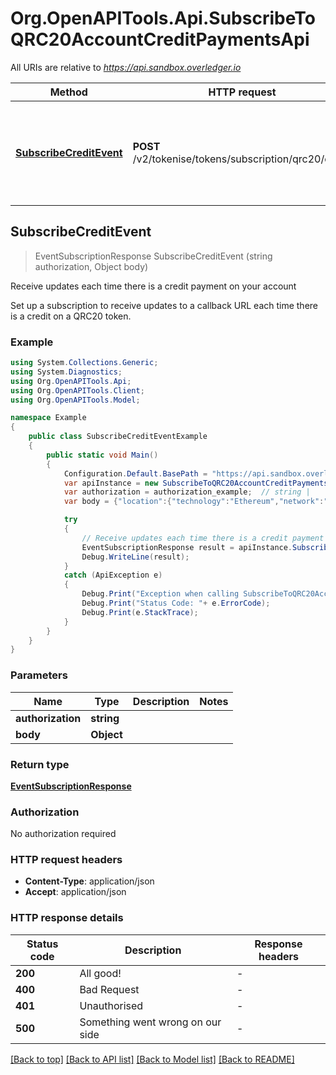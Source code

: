 # Org.OpenAPITools.Api.SubscribeToQRC20AccountCreditPaymentsApi

All URIs are relative to *https://api.sandbox.overledger.io*

Method | HTTP request | Description
------------- | ------------- | -------------
[**SubscribeCreditEvent**](SubscribeToQRC20AccountCreditPaymentsApi.md#subscribecreditevent) | **POST** /v2/tokenise/tokens/subscription/qrc20/credit | Receive updates each time there is a credit payment on your account



## SubscribeCreditEvent

> EventSubscriptionResponse SubscribeCreditEvent (string authorization, Object body)

Receive updates each time there is a credit payment on your account

Set up a subscription to receive updates to a callback URL each time there is a credit on a QRC20 token.

### Example

```csharp
using System.Collections.Generic;
using System.Diagnostics;
using Org.OpenAPITools.Api;
using Org.OpenAPITools.Client;
using Org.OpenAPITools.Model;

namespace Example
{
    public class SubscribeCreditEventExample
    {
        public static void Main()
        {
            Configuration.Default.BasePath = "https://api.sandbox.overledger.io";
            var apiInstance = new SubscribeToQRC20AccountCreditPaymentsApi(Configuration.Default);
            var authorization = authorization_example;  // string | 
            var body = {"location":{"technology":"Ethereum","network":"Ethereum Goerli Testnet"},"callbackUrl":"https://eo2vmypzncjgeoi.m.pipedream.net","type":"Create Credit","requestDetails":{"tokenUnit":"QNTNS"}};  // Object | 

            try
            {
                // Receive updates each time there is a credit payment on your account
                EventSubscriptionResponse result = apiInstance.SubscribeCreditEvent(authorization, body);
                Debug.WriteLine(result);
            }
            catch (ApiException e)
            {
                Debug.Print("Exception when calling SubscribeToQRC20AccountCreditPaymentsApi.SubscribeCreditEvent: " + e.Message );
                Debug.Print("Status Code: "+ e.ErrorCode);
                Debug.Print(e.StackTrace);
            }
        }
    }
}
```

### Parameters


Name | Type | Description  | Notes
------------- | ------------- | ------------- | -------------
 **authorization** | **string**|  | 
 **body** | **Object**|  | 

### Return type

[**EventSubscriptionResponse**](EventSubscriptionResponse.md)

### Authorization

No authorization required

### HTTP request headers

- **Content-Type**: application/json
- **Accept**: application/json


### HTTP response details
| Status code | Description | Response headers |
|-------------|-------------|------------------|
| **200** | All good! |  -  |
| **400** | Bad Request |  -  |
| **401** | Unauthorised |  -  |
| **500** | Something went wrong on our side |  -  |

[[Back to top]](#)
[[Back to API list]](../README.md#documentation-for-api-endpoints)
[[Back to Model list]](../README.md#documentation-for-models)
[[Back to README]](../README.md)

